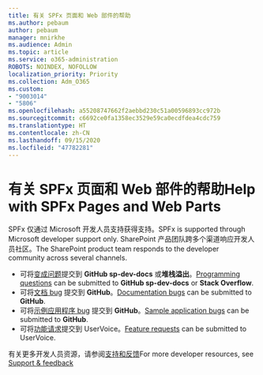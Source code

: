 ```yaml
---
title: 有关 SPFx 页面和 Web 部件的帮助
ms.author: pebaum
author: pebaum
manager: mnirkhe
ms.audience: Admin
ms.topic: article
ms.service: o365-administration
ROBOTS: NOINDEX, NOFOLLOW
localization_priority: Priority
ms.collection: Adm_O365
ms.custom:
- "9003014"
- "5806"
ms.openlocfilehash: a55208747662f2aebbd230c51a00596893cc972b
ms.sourcegitcommit: c6692ce0fa1358ec3529e59ca0ecdfdea4cdc759
ms.translationtype: HT
ms.contentlocale: zh-CN
ms.lasthandoff: 09/15/2020
ms.locfileid: "47782281"
---
```

# <a name="help-with-spfx-pages-and-web-parts"></a><span data-ttu-id="48855-102">有关 SPFx 页面和 Web 部件的帮助</span><span class="sxs-lookup"><span data-stu-id="48855-102">Help with SPFx Pages and Web Parts</span></span>

<span data-ttu-id="48855-103">SPFx 仅通过 Microsoft 开发人员支持获得支持。</span><span class="sxs-lookup"><span data-stu-id="48855-103">SPFx is supported through Microsoft developer support only.</span></span> <span data-ttu-id="48855-104">SharePoint 产品团队跨多个渠道响应开发人员社区。</span><span class="sxs-lookup"><span data-stu-id="48855-104">The SharePoint product team responds to the developer community across several channels.</span></span>

- <span data-ttu-id="48855-105">可将[变成问题](https://docs.microsoft.com/sharepoint/dev/support-feedback#programming-questions)提交到 **GitHub sp-dev-docs** 或**堆栈溢出**。</span><span class="sxs-lookup"><span data-stu-id="48855-105">[Programming questions](https://docs.microsoft.com/sharepoint/dev/support-feedback#programming-questions)  can be submitted to  **GitHub sp-dev-docs**  or  **Stack Overflow**.</span></span>
- <span data-ttu-id="48855-106">可将[文档 bug](https://docs.microsoft.com/sharepoint/dev/support-feedback#documentation-bugs) 提交到 **GitHub**。</span><span class="sxs-lookup"><span data-stu-id="48855-106">[Documentation bugs](https://docs.microsoft.com/sharepoint/dev/support-feedback#documentation-bugs)  can be submitted to **GitHub**.</span></span>
- <span data-ttu-id="48855-107">可将[示例应用程序 bug](https://docs.microsoft.com/sharepoint/dev/support-feedback#sample-application-bugs) 提交到 **GitHub**。</span><span class="sxs-lookup"><span data-stu-id="48855-107">[Sample application bugs](https://docs.microsoft.com/sharepoint/dev/support-feedback#sample-application-bugs)  can be submitted to  **GitHub**.</span></span>
- <span data-ttu-id="48855-108">可将[功能请求](https://docs.microsoft.com/sharepoint/dev/support-feedback#feature-requests)提交到 UserVoice。</span><span class="sxs-lookup"><span data-stu-id="48855-108">[Feature requests](https://docs.microsoft.com/sharepoint/dev/support-feedback#feature-requests)  can be submitted to UserVoice.</span></span>

<span data-ttu-id="48855-109">有关更多开发人员资源，请参阅[支持和反馈](https://docs.microsoft.com/sharepoint/dev/support-feedback)</span><span class="sxs-lookup"><span data-stu-id="48855-109">For more developer resources, see  [Support & feedback](https://docs.microsoft.com/sharepoint/dev/support-feedback)</span></span>